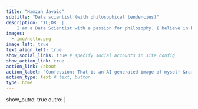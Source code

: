 ```yaml
---
title: "Hamzah Javaid"
subtitle: "Data scientist (with philosophical tendencies)"
description: "TL;DR  |
    I am a Data Scientist with a passion for philosophy. I believe in being a generalist, sitting at the corner of data science + product + strategy. I may or may not have sought the assitance of ChatGPT in writing this introduction ..."
images:
  - img/hello.png
image_left: true
text_align_left: true
show_social_links: true # specify social accounts in site config
show_action_link: true
action_link: /about
action_label: "Confession: That is an AI generated image of myself &rarr;"
action_type: text # text, button
type: home
---
```


show_outro: true
outro: |

  <script async data-uid="46e9f46671" src="https://the-data-science-perspective.ck.page/46e9f46671/index.js"></script>
